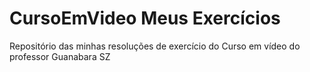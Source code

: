 # CursoEmVideo Meus Exercícios
Repositório das minhas resoluções de exercício do Curso em vídeo do professor Guanabara SZ
